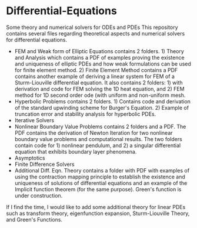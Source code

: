 # Differential-Equations
Some theory and numerical solvers for ODEs and PDEs
This repository contains several files regarding theoretical aspects and numerical solvers for differential equations. 
- FEM and Weak form of Elliptic Equations contains 2 folders. 1) Theory and Analysis which contains a PDF of examples proving the existence and uniqueness of elliptic PDEs and how weak formulations can be used for finite element method. 2) Finite Element Method contains a PDF contains another example of deriving a linear system for FEM of a Sturm-Liouville differential equation. It also contains 2 folders: 1) with derivation and code for FEM solving the 1D heat equation, and 2) FEM method for 1D second order ode (with uniform and non-uniform mesh.
- Hyperbolic Problems contains 2 folders. 1) Contains code and derivation of the standard upwinding scheme for Burger's Equation. 2) Example of truncation error and stability analysis for hyperbolic PDEs. 
- Iterative Solvers
- Nonlinear Boundary Value Problems contains 2 folders and a PDF. The PDF contains the derivation of Newton Iteration for two nonlinear boundary value problems and computational results. The two folders contain code for 1) nonlinear pendulum, and 2) a singular differential equation that exhibits boundary layer phenomena. 
- Asymptotics
- Finite Difference Solvers
- Additional Diff. Eqn. Theory contains a folder with PDF with examples of using the contraction mapping principle to establish the existence and uniqueness of solutions of differential equations and an example of the Implicit function theorem (for the same purpose). Green's function is under construction.

If I find the time, I would like to add some additional theory for linear PDEs such as transform theory, eigenfunction expansion, Sturm-Liouville Theory, and Green's Functions. 
